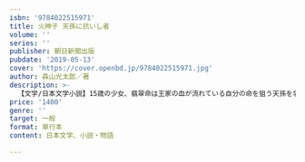 ```yaml
---
isbn: '9784022515971'
title: 火神子 天孫に抗いし者
volume: ''
series: ''
publisher: 朝日新聞出版
pubdate: '2019-05-13'
cover: 'https://cover.openbd.jp/9784022515971.jpg'
author: 森山光太郎／著
description: >-
  【文学/日本文学小説】15歳の少女、翡翠命は王家の血が流れている自分の命を狙う天孫を名乗る御真木の存在を知り、隠れ里を逃げ出す。西へと向かう彼女が目にしたのはもがき苦しむ人々の姿だった──。20代の若き才能が新しい「卑弥呼」を描き切る。
price: '1400'
genre: ''
target: 一般
format: 単行本
content: 日本文学、小説・物語

---
```


